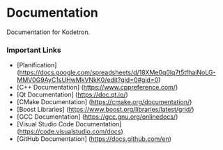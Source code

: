 # Documentation
Documentation for Kodetron.

### Important Links
- [Planification] (https://docs.google.com/spreadsheets/d/18XMe0q0lq7t5tfhaiNoLG-MMV0G9AyC1sUHwMkVNkK0/edit?gid=0#gid=0)  
- [C++ Documentation] (https://www.cppreference.com/)  
- [Qt Documentation] (https://doc.qt.io/)  
- [CMake Documentation] (https://cmake.org/documentation/)  
- [Boost Libraries] (https://www.boost.org/libraries/latest/grid/)  
- [GCC Documentation] (https://gcc.gnu.org/onlinedocs/)  
- [Visual Studio Code Documentation] (https://code.visualstudio.com/docs)
- [GitHub Documentation] (https://docs.github.com/en)
